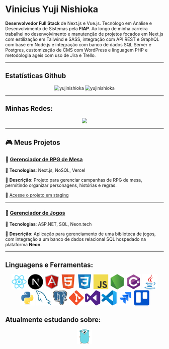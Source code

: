 # Vinicius Yuji Nishioka

**Desenvolvedor Full Stack** de Next.js e Vue.js. Tecnólogo em Análise e Desenvolvimento de Sistemas pela **FIAP**. Ao longo de minha carreira trabalhei no desenvolvimento e manutenção de projetos focados em Next.js com estilização em Tailwind e SASS, integração com API REST e GraphQL com base em Node.js e integração com banco de dados SQL Server e Postgres, customização de CMS com WordPress e linguagem PHP e metodologia ageis com uso de Jira e Trello.

---

## Estatísticas Github

<div align="center">
    <img src="https://github-readme-stats.vercel.app/api/top-langs?username=yujinishioka&exclude_repo=disruptive-architectures,ai-chatbot&show_icons=true&theme=dark&locale=en&layout=compact" alt="yujinishioka"/>
    <img src="https://github-readme-stats.vercel.app/api?username=yujinishioka&show_icons=true&theme=dark&locale=en" alt="yujinishioka"/>
</div>

---

## Minhas Redes:

<div align="center">
    <a href="https://www.linkedin.com/in/yuji-nishioka/" target="_blank"><img src="https://img.shields.io/badge/-LinkedIn-%230077B5?style=for-the-badge&logo=linkedin&logoColor=white" target="_blank"></a>
</div>

---

## 🎮 Meus Projetos

### 🔹 [Gerenciador de RPG de Mesa](https://github.com/yujinishioka/rpg-manager)

📌 **Tecnologias**: Next.js, NoSQL, Vercel

📌 **Descrição**: Projeto para gerenciar campanhas de RPG de mesa, permitindo organizar personagens, histórias e regras.

🔗 [Acesse o projeto em staging](https://rpg-manager-chi.vercel.app)

---

### 🔹 [Gerenciador de Jogos](https://github.com/yujinishioka/games-manager-asp-net)

📌 **Tecnologias**: ASP.NET, SQL, Neon.tech

📌 **Descrição**: Aplicação para gerenciamento de uma biblioteca de jogos, com integração a um banco de dados relacional SQL hospedado na plataforma **Neon**.

---

## Linguagens e Ferramentas:

<div align="center">
    <code><img height="48" src="https://raw.githubusercontent.com/devicons/devicon/master/icons/react/react-original.svg"></code>
    <code><img height="48" src="https://raw.githubusercontent.com/devicons/devicon/master/icons/nextjs/nextjs-original.svg"></code>
    <code><img height="48" src="https://raw.githubusercontent.com/devicons/devicon/master/icons/angularjs/angularjs-original.svg"></code>
    <code><img height="48" src="https://raw.githubusercontent.com/devicons/devicon/master/icons/html5/html5-original.svg"></code>
    <code><img height="48" src="https://raw.githubusercontent.com/devicons/devicon/master/icons/css3/css3-original.svg"></code>
    <code><img height="48" src="https://raw.githubusercontent.com/devicons/devicon/master/icons/javascript/javascript-original.svg"></code>
    <code><img height="48" src="https://raw.githubusercontent.com/devicons/devicon/master/icons/nodejs/nodejs-original.svg"></code>
    <code><img height="48" src="https://raw.githubusercontent.com/devicons/devicon/master/icons/csharp/csharp-original.svg"></code>
    <code><img height="48" src="https://raw.githubusercontent.com/devicons/devicon/master/icons/java/java-original.svg"></code>
    <code><img height="48" src="https://raw.githubusercontent.com/devicons/devicon/master/icons/python/python-original.svg"></code>
    <code><img height="48" src="https://raw.githubusercontent.com/devicons/devicon/master/icons/mysql/mysql-original.svg"></code>
    <code><img height="48" src="https://raw.githubusercontent.com/devicons/devicon/master/icons/postgresql/postgresql-original.svg"></code>
    <code><img height="48" src="https://raw.githubusercontent.com/devicons/devicon/master/icons/git/git-original.svg"></code>
    <code><img height="48" src="https://raw.githubusercontent.com/devicons/devicon/master/icons/visualstudio/visualstudio-plain.svg"></code>
    <code><img height="48" src="https://raw.githubusercontent.com/devicons/devicon/master/icons/vscode/vscode-original.svg"></code>
    <code><img height="48" src="https://raw.githubusercontent.com/devicons/devicon/master/icons/jira/jira-original.svg"></code>
    <code><img height="48" src="https://raw.githubusercontent.com/devicons/devicon/master/icons/trello/trello-plain.svg"></code>
</div>

## Atualmente estudando sobre:

<div align="center">
    <code><img height="48" src="https://raw.githubusercontent.com/devicons/devicon/master/icons/go/go-original.svg"></code>
</div>

